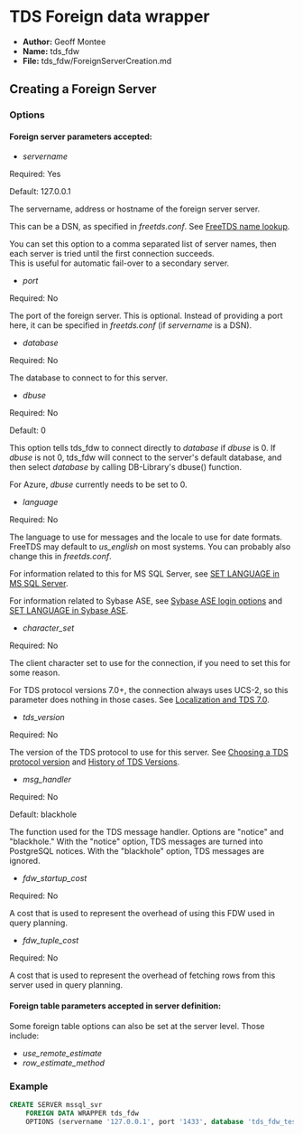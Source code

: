 # TDS Foreign data wrapper

* **Author:** Geoff Montee
* **Name:** tds_fdw
* **File:** tds_fdw/ForeignServerCreation.md

## Creating a Foreign Server

### Options

#### Foreign server parameters accepted:

* *servername*  
  
Required: Yes  
  
Default: 127.0.0.1  
  
The servername, address or hostname of the foreign server server.  
  
This can be a DSN, as specified in *freetds.conf*. See [FreeTDS name lookup](https://www.freetds.org/userguide/name.lookup.html).

You can set this option to a comma separated list of server names, then each
server is tried until the first connection succeeds.  
This is useful for automatic fail-over to a secondary server.
				
* *port*  
  
Required: No  
  
The port of the foreign server. This is optional. Instead of providing a port
here, it can be specified in *freetds.conf* (if *servername* is a DSN).

* *database*  
  
Required: No  
  
The database to connect to for this server.

* *dbuse*

Required: No

Default: 0

This option tells tds_fdw to connect directly to *database* if *dbuse* is 0.
If *dbuse* is not 0, tds_fdw will connect to the server's default database, and
then select *database* by calling DB-Library's dbuse() function.

For Azure, *dbuse* currently needs to be set to 0.
				
* *language*  
  
Required: No  
  
The language to use for messages and the locale to use for date formats.
FreeTDS may default to *us_english* on most systems. You can probably also change
this in *freetds.conf*.  
  
For information related to this for MS SQL Server, see [SET LANGUAGE in MS SQL Server](https://technet.microsoft.com/en-us/library/ms174398.aspx).
  
For information related to Sybase ASE, see [Sybase ASE login options](http://infocenter.sybase.com/help/topic/com.sybase.infocenter.dc32300.1570/html/sqlug/X68290.htm)
and [SET LANGUAGE in Sybase ASE](http://infocenter.sybase.com/help/topic/com.sybase.infocenter.dc36272.1572/html/commands/X64136.htm).
				
* *character_set*  
  
Required: No  
  
The client character set to use for the connection, if you need to set this
for some reason.  
  
For TDS protocol versions 7.0+, the connection always uses UCS-2, so
this parameter does nothing in those cases. See [Localization and TDS 7.0](https://www.freetds.org/userguide/Localization.html).		

* *tds_version*  
  
Required: No  
  
The version of the TDS protocol to use for this server. See [Choosing a TDS protocol version](https://www.freetds.org/userguide/ChoosingTdsProtocol.html) and [History of TDS Versions](https://www.freetds.org/userguide/tdshistory.html).

* *msg_handler*  
  
Required: No  

Default: blackhole
  
The function used for the TDS message handler. Options are "notice" and "blackhole." With the "notice" option, TDS messages are turned into PostgreSQL notices. With the "blackhole" option, TDS messages are ignored.

* *fdw_startup_cost*

Required: No

A cost that is used to represent the overhead of using this FDW used in query planning.

* *fdw_tuple_cost*

Required: No

A cost that is used to represent the overhead of fetching rows from this server used in query planning.

#### Foreign table parameters accepted in server definition:

Some foreign table options can also be set at the server level. Those include:

* *use_remote_estimate*
* *row_estimate_method*

### Example
			
```SQL			
CREATE SERVER mssql_svr
	FOREIGN DATA WRAPPER tds_fdw
	OPTIONS (servername '127.0.0.1', port '1433', database 'tds_fdw_test', tds_version '7.1');
```

